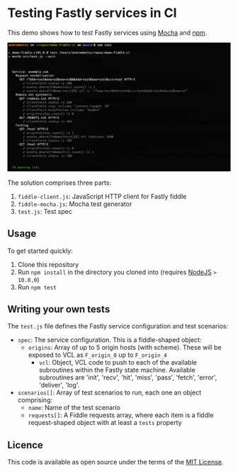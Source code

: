 # Testing Fastly services in CI

This demo shows how to test Fastly services using [Mocha](https://mochajs.org) and [npm](https://npmjs.com/).

![Screenshot](screenshot.png)

The solution comprises three parts:

1. `fiddle-client.js`: JavaScript HTTP client for Fastly fiddle
2. `fiddle-mocha.js`: Mocha test generator
3. `test.js`: Test spec

## Usage

To get started quickly:

1. Clone this repository
2. Run `npm install` in the directory you cloned into (requires [NodeJS](https://nodejs.org) `> 10.0,0`)
3. Run `npm test`

## Writing your own tests

The `test.js` file defines the Fastly service configuration and test scenarios:

* `spec`: The service configuration.  This is a fiddle-shaped object:
  * `origins`: Array of up to 5 origin hosts (with scheme). These will be exposed to VCL as `F_origin_0` up to `F_origin_4`
	* `vcl`: Object, VCL code to push to each of the available subroutines within the Fastly state machine.  Available subroutines are 'init', 'recv', 'hit', 'miss', 'pass', 'fetch', 'error', 'deliver', 'log'.
* `scenarios[]`: Array of test scenarios to run, each one an object comprising:
  * `name`: Name of the test scenario
  * `requests[]`: A Fiddle requests array, where each item is a fiddle request-shaped object with at least a `tests` property

## Licence

This code is available as open source under the terms of the [MIT License](http://opensource.org/licenses/MIT).
